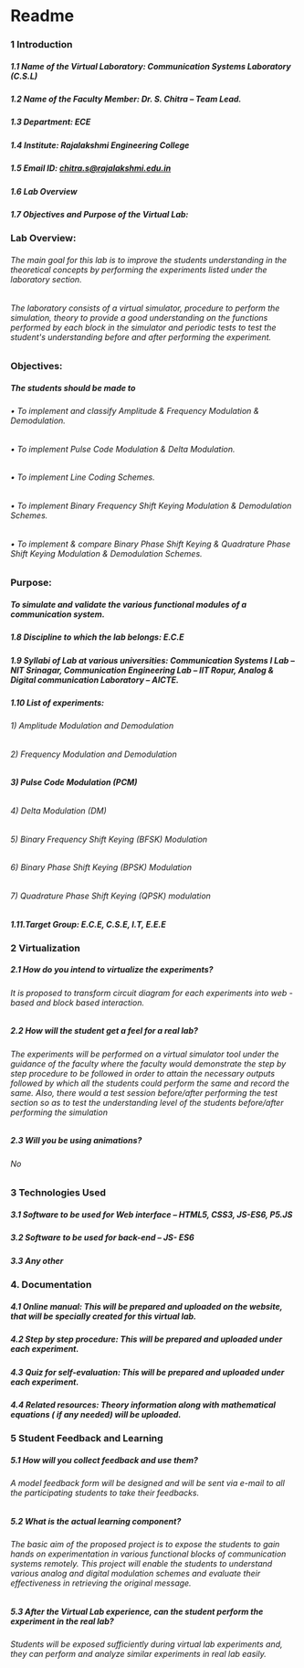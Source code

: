 # **Readme**
### 1 Introduction
##### 1.1	Name of the Virtual Laboratory: Communication Systems Laboratory (C.S.L)
##### 1.2	Name of the Faculty Member: Dr. S. Chitra – Team Lead.
##### 1.3	Department: ECE
#####  1.4	Institute: Rajalakshmi Engineering College
##### 1.5	Email ID: chitra.s@rajalakshmi.edu.in
##### 1.6   Lab Overview
##### 1.7	Objectives and Purpose of the Virtual Lab:

### Lab Overview:
###### The main goal for this lab is to improve the students understanding in the theoretical concepts by performing the experiments listed under the laboratory section.
###### The laboratory consists of a virtual simulator, procedure to perform the simulation, theory to provide a good understanding on the functions performed by each block in the simulator and periodic tests to test the student's understanding before and after performing the experiment.

### Objectives:
##### The students should be made to
###### •	To implement and classify Amplitude & Frequency Modulation & Demodulation.
###### •	To implement Pulse Code Modulation & Delta Modulation.
###### •	To implement Line Coding Schemes.
###### •	To implement Binary Frequency Shift Keying Modulation & Demodulation Schemes.
###### •	To implement & compare Binary Phase Shift Keying & Quadrature Phase Shift Keying Modulation & Demodulation Schemes.
### Purpose:
##### To simulate and validate the various functional modules of a communication system.
##### 1.8	Discipline to which the lab belongs: E.C.E

##### 1.9	Syllabi of Lab at various universities: Communication Systems I Lab – NIT Srinagar, Communication Engineering Lab – IIT Ropur, Analog & Digital communication Laboratory – AICTE.

##### 1.10	List of experiments:  

###### 1)	Amplitude Modulation and Demodulation

###### 2)	Frequency Modulation and Demodulation

###### **3)	Pulse Code Modulation (PCM)**

###### 4)	Delta Modulation (DM)

###### 5)	Binary Frequency Shift Keying (BFSK) Modulation

###### 6)	Binary Phase Shift Keying (BPSK) Modulation

###### 7)	Quadrature Phase Shift Keying (QPSK) modulation


#####  1.11.Target Group: E.C.E, C.S.E, I.T, E.E.E


### 2	Virtualization

##### 2.1	How do you intend to virtualize the experiments?
###### It is proposed to transform circuit diagram for each experiments into web - based and block based interaction.

##### 2.2	How will the student get a feel for a real lab?

###### The experiments will be performed on a virtual simulator tool under the guidance of the faculty where the faculty would demonstrate the step by step procedure to be followed in order to attain the necessary outputs followed by which all the students could perform the same and record the same. Also, there would a test session before/after performing the test section so as to test the understanding level of the students before/after performing the simulation


##### 2.3	Will you be using animations?
###### No

### 3	Technologies Used

##### 3.1	Software to be used for Web interface – HTML5, CSS3, JS-ES6, P5.JS
##### 3.2	Software to be used for back-end – JS- ES6
##### 3.3	Any other

### 4.	Documentation
##### 4.1	Online manual: This will be prepared and uploaded on the website, that will be specially created for this virtual lab.
##### 4.2 	Step by step procedure:  This will be prepared and uploaded under each experiment.
##### 4.3	Quiz for self-evaluation: This will be prepared and uploaded under each experiment.
##### 4.4	Related resources: Theory information along with mathematical equations ( if any needed) will be uploaded.
### 5	Student Feedback and Learning
##### 5.1	How will you collect feedback and use them?
###### A model feedback form will be designed and will be sent via e-mail to all the participating students to take their feedbacks.
##### 5.2	What is the actual learning component?

###### The basic aim of the proposed project is to expose the students to gain hands on experimentation in various functional blocks of communication systems remotely. This project will enable the students to understand various  analog and digital modulation schemes and evaluate their effectiveness in retrieving the original message.
#####  5.3	After the Virtual Lab experience, can the student perform the experiment in the real lab?
###### Students will be exposed sufficiently during virtual lab experiments and, they can perform and analyze similar experiments in real lab easily.
